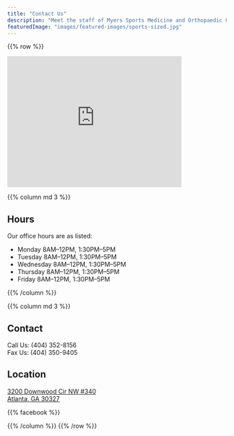```yaml
---
title: "Contact Us"
description: "Meet the staff of Myers Sports Medicine and Orthopaedic Center"
featuredImage: "images/featured-images/sports-sized.jpg"
---
```

{{% row %}}
<div class="col-md-6 text-center">
    <iframe src="https://www.google.com/maps/embed?pb=!1m18!1m12!1m3!1d3313.85571891314!2d-84.42650679394954!3d33.84183130307276!2m3!1f0!2f0!3f0!3m2!1i1024!2i768!4f13.1!3m3!1m2!1s0x88f5055a5d3229ef%3A0xe5256a3d13aaa6d4!2sMyers%20Sports%20Medicine%20%26%20Orthopaedic%20Center!5e0!3m2!1sen!2sus!4v1618842289068!5m2!1sen!2sus" width="400" height="300" style="border:0;" allowfullscreen="" loading="lazy"></iframe>     
</div>

{{% column md 3 %}}
## Hours

Our office hours are as listed:

<ul class="flush-ul">
    <li class="flush-li">Monday 8AM–12PM, 1:30PM–5PM</li>
    <li class="flush-li">Tuesday 8AM–12PM, 1:30PM–5PM</li>
    <li class="flush-li">Wednesday 8AM–12PM, 1:30PM–5PM</li>
    <li class="flush-li">Thursday 8AM–12PM, 1:30PM–5PM</li>
    <li class="flush-li">Friday 8AM–12PM, 1:30PM–5PM</li>
</ul>
{{% /column %}}

{{% column md 3 %}}
## Contact 

Call Us: (404) 352-8156  
Fax Us: (404) 350-9405  

## Location

[3200 Downwood Cir NW #340  
Atlanta, GA 30327](https://goo.gl/maps/twBriga4J2y)

{{% facebook %}}

{{% /column %}}
{{% /row %}}
